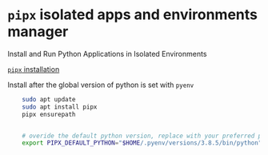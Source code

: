 # `pipx` isolated apps and environments manager

Install and Run Python Applications in Isolated Environments

[`pipx` installation](https://pipx.pypa.io/stable/installation/)

Install after the global version of python is set with `pyenv`

```bash
    sudo apt update
    sudo apt install pipx
    pipx ensurepath


    # overide the default python version, replace with your preferred python version
    export PIPX_DEFAULT_PYTHON="$HOME/.pyenv/versions/3.8.5/bin/python"
```
